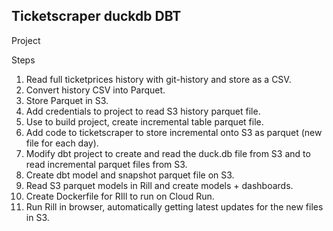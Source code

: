 ## Ticketscraper duckdb DBT

Project


Steps
1. Read full ticketprices history with git-history and store as a CSV.
2. Convert history CSV into Parquet.
3. Store Parquet in S3.
4. Add credentials to project to read S3 history parquet file.
5. Use to build project, create incremental table parquet file.
6. Add code to ticketscraper to store incremental onto S3 as parquet (new file for each day).
7. Modify dbt project to create and read the duck.db file from S3 and to read incremental parquet files from S3. 
8. Create dbt model and snapshot parquet file on S3.
9. Read S3 parquet models in Rill and create models + dashboards.
10. Create Dockerfile for RIll to run on Cloud Run.
11. Run Rill in browser, automatically getting latest updates for the new files in S3.
